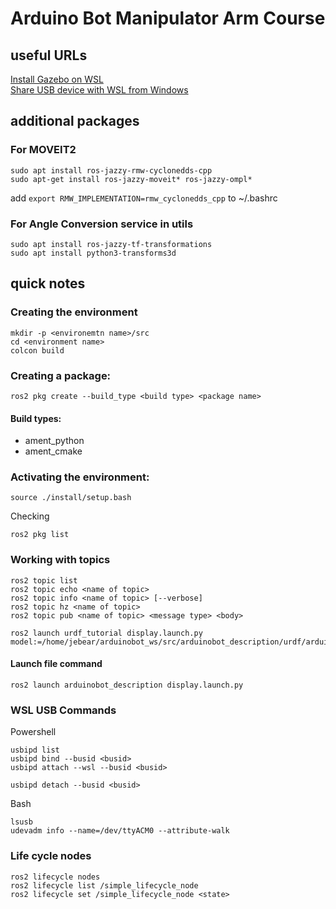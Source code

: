 # Arduino Bot Manipulator Arm Course 

## useful URLs
[Install Gazebo on WSL](https://aleksandarhaber.com/how-to-install-gazebo-harmonic-in-windows-by-using-wsl-and-ubuntu-24-04-and-how-to-run-mobile-robot-simulation/)  
[Share USB device with WSL from Windows](https://learn.microsoft.com/en-us/windows/wsl/connect-usb)

## additional packages
### For MOVEIT2
```
sudo apt install ros-jazzy-rmw-cyclonedds-cpp
sudo apt-get install ros-jazzy-moveit* ros-jazzy-ompl*
```
add `export RMW_IMPLEMENTATION=rmw_cyclonedds_cpp` to ~/.bashrc  

### For Angle Conversion service in utils
```
sudo apt install ros-jazzy-tf-transformations
sudo apt install python3-transforms3d
```

## quick notes

### Creating the environment
```
mkdir -p <environemtn name>/src
cd <environment name>
colcon build
```
### Creating a package:  
```
ros2 pkg create --build_type <build type> <package name>
```
#### Build types:
- ament_python
- ament_cmake

### Activating the environment:
```
source ./install/setup.bash
```
Checking
```
ros2 pkg list
```

### Working with topics
```
ros2 topic list
ros2 topic echo <name of topic>
ros2 topic info <name of topic> [--verbose]
ros2 topic hz <name of topic>
ros2 topic pub <name of topic> <message type> <body>
```

```
ros2 launch urdf_tutorial display.launch.py model:=/home/jebear/arduinobot_ws/src/arduinobot_description/urdf/arduinobot.urdf.xacro
```
#### Launch file command
```
ros2 launch arduinobot_description display.launch.py
```

### WSL USB Commands
Powershell
```
usbipd list
usbipd bind --busid <busid>
usbipd attach --wsl --busid <busid>

usbipd detach --busid <busid>
```
Bash
```
lsusb
udevadm info --name=/dev/ttyACM0 --attribute-walk
```

### Life cycle nodes
```
ros2 lifecycle nodes
ros2 lifecycle list /simple_lifecycle_node
ros2 lifecycle set /simple_lifecycle_node <state>
```